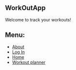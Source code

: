 ## WorkOutApp
Welcome to track your workouts!
## Menu:
- [About](about/about.html)
- [Log In](login/login.html)
- [Home](index.md)
- [Workout planner](planner/planner.html)
